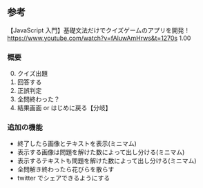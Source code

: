## 参考

【JavaScript 入門】基礎文法だけでクイズゲームのアプリを開発！
https://www.youtube.com/watch?v=fAluwAmHrws&t=1270s
1.00

### 概要

0. クイズ出題
1. 回答する
2. 正誤判定
3. 全問終わった？
4. 結果画面 or はじめに戻る【分岐】

### 追加の機能

- 終了したら画像とテキストを表示(ミニマム)
- 表示する画像は問題を解けた数によって出し分ける(ミニマム)
- 表示するテキストも問題を解けた数によって出し分ける(ミニマム)
- 全問解き終わったら花びらを散らす
- twitter でシェアできるようにする
